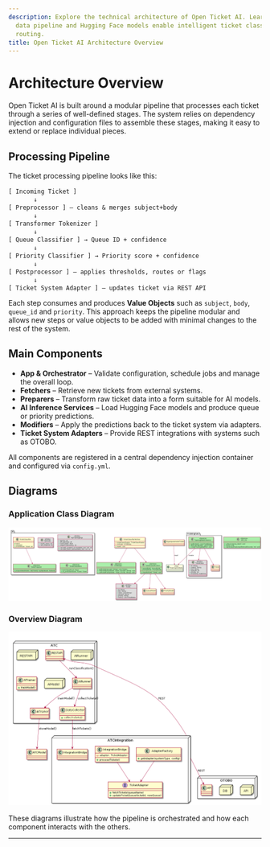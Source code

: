 ```yaml
---
description: Explore the technical architecture of Open Ticket AI. Learn how its modular
  data pipeline and Hugging Face models enable intelligent ticket classification and
  routing.
title: Open Ticket AI Architecture Overview
---
```

# Architecture Overview

Open Ticket AI is built around a modular pipeline that processes each ticket through a series of well-defined stages. The system relies on dependency injection and configuration files to assemble these stages, making it easy to extend or replace individual pieces.

## Processing Pipeline

The ticket processing pipeline looks like this:

```
[ Incoming Ticket ]
       ↓
[ Preprocessor ] — cleans & merges subject+body
       ↓
[ Transformer Tokenizer ]
       ↓
[ Queue Classifier ] → Queue ID + confidence
       ↓
[ Priority Classifier ] → Priority score + confidence
       ↓
[ Postprocessor ] — applies thresholds, routes or flags
       ↓
[ Ticket System Adapter ] — updates ticket via REST API
```

Each step consumes and produces **Value Objects** such as `subject`, `body`, `queue_id` and `priority`. This approach keeps the pipeline modular and allows new steps or value objects to be added with minimal changes to the rest of the system.

## Main Components

- **App & Orchestrator** – Validate configuration, schedule jobs and manage the overall loop.
- **Fetchers** – Retrieve new tickets from external systems.
- **Preparers** – Transform raw ticket data into a form suitable for AI models.
- **AI Inference Services** – Load Hugging Face models and produce queue or priority predictions.
- **Modifiers** – Apply the predictions back to the ticket system via adapters.
- **Ticket System Adapters** – Provide REST integrations with systems such as OTOBO.

All components are registered in a central dependency injection container and configured via `config.yml`.

## Diagrams

### Application Class Diagram
![Application Class Diagram](../../public/images/application_class_diagram.png)

### Overview Diagram
![Overview DIagram](../../public/images/overview.png)

These diagrams illustrate how the pipeline is orchestrated and how each component interacts with the others.

---
